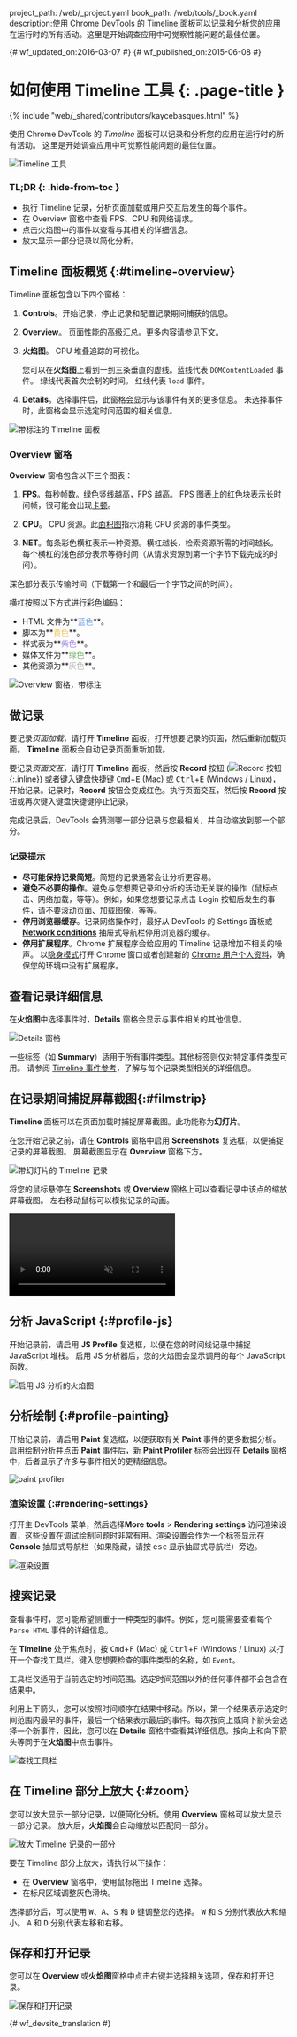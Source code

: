 project_path: /web/_project.yaml
book_path: /web/tools/_book.yaml
description:使用 Chrome DevTools 的 Timeline 面板可以记录和分析您的应用在运行时的所有活动。这里是开始调查应用中可觉察性能问题的最佳位置。

{# wf_updated_on:2016-03-07 #}
{# wf_published_on:2015-06-08 #}

# 如何使用 Timeline 工具 {: .page-title }

{% include "web/_shared/contributors/kaycebasques.html" %}

使用 Chrome DevTools 的 <em>Timeline</em> 面板可以记录和分析您的应用在运行时的所有活动。
这里是开始调查应用中可觉察性能问题的最佳位置。



![Timeline 工具](imgs/timeline-panel.png)


### TL;DR {: .hide-from-toc }
- 执行 Timeline 记录，分析页面加载或用户交互后发生的每个事件。
- 在 Overview 窗格中查看 FPS、CPU 和网络请求。
- 点击火焰图中的事件以查看与其相关的详细信息。
- 放大显示一部分记录以简化分析。


## Timeline 面板概览 {:#timeline-overview}

Timeline 面板包含以下四个窗格：

1. **Controls**。开始记录，停止记录和配置记录期间捕获的信息。
2. **Overview**。
页面性能的高级汇总。更多内容请参见下文。
3. **火焰图**。
CPU 堆叠追踪的可视化。 

   您可以在**火焰图**上看到一到三条垂直的虚线。蓝线代表 `DOMContentLoaded` 事件。
绿线代表首次绘制的时间。
红线代表 `load` 事件。

4. **Details**。选择事件后，此窗格会显示与该事件有关的更多信息。
未选择事件时，此窗格会显示选定时间范围的相关信息。
 

![带标注的 Timeline 面板](imgs/timeline-annotated.png)

### Overview 窗格

**Overview** 窗格包含以下三个图表：

1. **FPS**。每秒帧数。绿色竖线越高，FPS 越高。
FPS 图表上的红色块表示长时间帧，很可能会出现[卡顿][jank]。
2. **CPU**。
CPU 资源。此[面积图][ac]指示消耗 CPU 资源的事件类型。

3. **NET**。每条彩色横杠表示一种资源。横杠越长，检索资源所需的时间越长。
每个横杠的浅色部分表示等待时间（从请求资源到第一个字节下载完成的时间）。

深色部分表示传输时间（下载第一个和最后一个字节之间的时间）。



   横杠按照以下方式进行彩色编码：
   <!-- source: https://goo.gl/eANVFf -->
   
   * HTML 文件为**<span style="color:hsl(214, 67%, 66%)">蓝色</span>**。
   * 脚本为**<span style="color:hsl(43, 83%, 64%)">黄色</span>**。
   * 样式表为**<span style="color:hsl(256, 67%, 70%)">紫色</span>**。
   * 媒体文件为**<span style="color:hsl(109, 33%, 55%)">绿色</span>**。
   * 其他资源为**<span style="color:hsl(0, 0%, 70%)">灰色</span>**。


![Overview 窗格，带标注](imgs/overview-annotated.jpg)

[ac]: https://en.wikipedia.org/wiki/Area_chart 
[jank]: /web/fundamentals/performance/rendering/

## 做记录

要记录*页面加载*，请打开 **Timeline** 面板，打开想要记录的页面，然后重新加载页面。
**Timeline** 面板会自动记录页面重新加载。


要记录*页面交互*，请打开 **Timeline** 面板，然后按 **Record** 按钮 (![Record 按钮](imgs/record-off.png){:.inline}) 或者键入键盘快捷键 <kbd>Cmd</kbd>+<kbd>E</kbd> (Mac) 或 <kbd>Ctrl</kbd>+<kbd>E</kbd> (Windows / Linux)，开始记录。记录时，**Record** 按钮会变成红色。执行页面交互，然后按 **Record** 按钮或再次键入键盘快捷键停止记录。



完成记录后，DevTools 会猜测哪一部分记录与您最相关，并自动缩放到那一个部分。


### 记录提示

* **尽可能保持记录简短**。简短的记录通常会让分析更容易。
* **避免不必要的操作**。避免与您想要记录和分析的活动无关联的操作（鼠标点击、网络加载，等等）。例如，如果您想要记录点击 Login 按钮后发生的事件，请不要滚动页面、加载图像，等等。
* **停用浏览器缓存**。记录网络操作时，最好从 DevTools 的 Settings 面板或 [**Network conditions**][nc] 抽屉式导航栏停用浏览器的缓存。
* **停用扩展程序**。Chrome 扩展程序会给应用的 Timeline 记录增加不相关的噪声。
以[隐身模式][incognito]打开 Chrome 窗口或者创建新的 [Chrome 用户个人资料][new chrome profile]，确保您的环境中没有扩展程序。




[nc]: /web/tools/chrome-devtools/profile/network-performance/network-conditions#network-conditions
[incognito]: https://support.google.com/chrome/answer/95464
[new chrome profile]: https://support.google.com/chrome/answer/142059

## 查看记录详细信息

在**火焰图**中选择事件时，**Details** 窗格会显示与事件相关的其他信息。


![Details 窗格](imgs/details-pane.png)

一些标签（如 **Summary**）适用于所有事件类型。其他标签则仅对特定事件类型可用。
请参阅 [Timeline 事件参考][event reference]，了解与每个记录类型相关的详细信息。


[event reference]: /web/tools/chrome-devtools/profile/evaluate-performance/performance-reference

## 在记录期间捕捉屏幕截图{:#filmstrip}

**Timeline** 面板可以在页面加载时捕捉屏幕截图。此功能称为**幻灯片**。


在您开始记录之前，请在 **Controls** 窗格中启用 **Screenshots** 复选框，以便捕捉记录的屏幕截图。
屏幕截图显示在 **Overview** 窗格下方。


![带幻灯片的 Timeline 记录](imgs/timeline-filmstrip.png)

将您的鼠标悬停在 **Screenshots** 或 **Overview** 窗格上可以查看记录中该点的缩放屏幕截图。
左右移动鼠标可以模拟记录的动画。


<video src="animations/hover.mp4" autoplay muted loop controls></video>

## 分析 JavaScript {:#profile-js}

开始记录前，请启用 **JS Profile** 复选框，以便在您的时间线记录中捕捉 JavaScript 堆栈。
启用 JS 分析器后，您的火焰图会显示调用的每个 JavaScript 函数。
 

![启用 JS 分析的火焰图](imgs/js-profile.png)

## 分析绘制 {:#profile-painting}

开始记录前，请启用 **Paint** 复选框，以便获取有关 **Paint** 事件的更多数据分析。
启用绘制分析并点击 **Paint** 事件后，新 **Paint Profiler** 标签会出现在 **Details** 窗格中，后者显示了许多与事件相关的更精细信息。



![paint profiler](imgs/paint-profiler.png)

### 渲染设置 {:#rendering-settings}

打开主 DevTools 菜单，然后选择**More tools** > **Rendering settings** 访问渲染设置，这些设置在调试绘制问题时非常有用。渲染设置会作为一个标签显示在 **Console** 抽屉式导航栏（如果隐藏，请按 <kbd>esc</kbd> 显示抽屉式导航栏）旁边。




![渲染设置](imgs/rendering-settings.png)

## 搜索记录

查看事件时，您可能希望侧重于一种类型的事件。例如，您可能需要查看每个 `Parse HTML` 事件的详细信息。
 

在 **Timeline** 处于焦点时，按 <kbd>Cmd</kbd>+<kbd>F</kbd> (Mac) 或 <kbd>Ctrl</kbd>+<kbd>F</kbd> (Windows / Linux) 以打开一个查找工具栏。键入您想要检查的事件类型的名称，如 `Event`。

工具栏仅适用于当前选定的时间范围。选定时间范围以外的任何事件都不会包含在结果中。
 

利用上下箭头，您可以按照时间顺序在结果中移动。所以，第一个结果表示选定时间范围内最早的事件，最后一个结果表示最后的事件。每次按向上或向下箭头会选择一个新事件，因此，您可以在 **Details** 窗格中查看其详细信息。按向上和向下箭头等同于在**火焰图**中点击事件。


![查找工具栏](imgs/find-toolbar.png)

## 在 Timeline 部分上放大 {:#zoom}

您可以放大显示一部分记录，以便简化分析。使用 **Overview** 窗格可以放大显示一部分记录。
放大后，**火焰图**会自动缩放以匹配同一部分。


![放大 Timeline 记录的一部分](imgs/zoom.png)

要在 Timeline 部分上放大，请执行以下操作：

* 在 **Overview** 窗格中，使用鼠标拖出 Timeline 选择。
* 在标尺区域调整灰色滑块。

选择部分后，可以使用 <kbd>W</kbd>、<kbd>A</kbd>、<kbd>S</kbd> 和 <kbd>D</kbd> 键调整您的选择。
<kbd>W</kbd> 和 <kbd>S</kbd> 分别代表放大和缩小。
<kbd>A</kbd> 和 <kbd>D</kbd> 分别代表左移和右移。


## 保存和打开记录

您可以在 **Overview** 或**火焰图**窗格中点击右键并选择相关选项，保存和打开记录。


![保存和打开记录](imgs/save-open.png)


{# wf_devsite_translation #}
